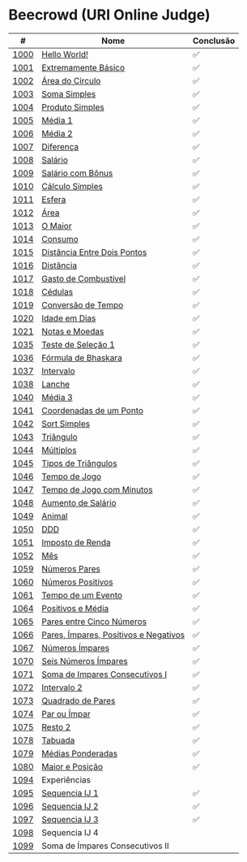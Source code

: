 # Beecrowd (URI Online Judge)

|                                #                                |                                                        Nome                                                        | Conclusão |
| --------------------------------------------------------------- | ------------------------------------------------------------------------------------------------------------------ | --------- |
| [1000](https://www.beecrowd.com.br/judge/pt/problems/view/1000) | [Hello World!](https://github.com/carolinepedasil/Java/blob/master/Beecrowd/URI1000.java)                          | ✅        |
| [1001](https://www.beecrowd.com.br/judge/pt/problems/view/1001) | [Extremamente Básico](https://github.com/carolinepedasil/Java/blob/master/Beecrowd/URI1001.java)                   | ✅        |
| [1002](https://www.beecrowd.com.br/judge/pt/problems/view/1002) | [Área do Círculo](https://github.com/carolinepedasil/Java/blob/master/Beecrowd/URI1002.java)                       | ✅        |
| [1003](https://www.beecrowd.com.br/judge/pt/problems/view/1003) | [Soma Simples](https://github.com/carolinepedasil/Java/blob/master/Beecrowd/URI1003.java)                          | ✅        |
| [1004](https://www.beecrowd.com.br/judge/pt/problems/view/1004) | [Produto Simples](https://github.com/carolinepedasil/Java/blob/master/Beecrowd/URI1004.java)                       | ✅        |
| [1005](https://www.beecrowd.com.br/judge/pt/problems/view/1005) | [Média 1](https://github.com/carolinepedasil/Java/blob/master/Beecrowd/URI1005.java)                               | ✅        |
| [1006](https://www.beecrowd.com.br/judge/pt/problems/view/1006) | [Média 2](https://github.com/carolinepedasil/Java/blob/master/Beecrowd/URI1006.java)                               | ✅        |
| [1007](https://www.beecrowd.com.br/judge/pt/problems/view/1007) | [Diferença](https://github.com/carolinepedasil/Java/blob/master/Beecrowd/URI1007.java)                             | ✅        |
| [1008](https://www.beecrowd.com.br/judge/pt/problems/view/1008) | [Salário](https://github.com/carolinepedasil/Java/blob/master/Beecrowd/URI1008.java)                               | ✅        |
| [1009](https://www.beecrowd.com.br/judge/pt/problems/view/1009) | [Salário com Bônus](https://github.com/carolinepedasil/Java/blob/master/Beecrowd/URI1009.java)                     | ✅        |
| [1010](https://www.beecrowd.com.br/judge/pt/problems/view/1010) | [Cálculo Simples](https://github.com/carolinepedasil/Java/blob/master/Beecrowd/URI1010.java)                       | ✅        |
| [1011](https://www.beecrowd.com.br/judge/pt/problems/view/1011) | [Esfera](https://github.com/carolinepedasil/Java/blob/master/Beecrowd/URI1011.java)                                | ✅        |
| [1012](https://www.beecrowd.com.br/judge/pt/problems/view/1012) | [Área](https://github.com/carolinepedasil/Java/blob/master/Beecrowd/URI1012.java)                                  | ✅        |
| [1013](https://www.beecrowd.com.br/judge/pt/problems/view/1013) | [O Maior](https://github.com/carolinepedasil/Java/blob/master/Beecrowd/URI1013.java)                               | ✅        |
| [1014](https://www.beecrowd.com.br/judge/pt/problems/view/1014) | [Consumo](https://github.com/carolinepedasil/Java/blob/master/Beecrowd/URI1014.java)                               | ✅        |
| [1015](https://www.beecrowd.com.br/judge/pt/problems/view/1015) | [Distância Entre Dois Pontos](https://github.com/carolinepedasil/Java/blob/master/Beecrowd/URI1015.java)           | ✅        |
| [1016](https://www.beecrowd.com.br/judge/pt/problems/view/1016) | [Distância](https://github.com/carolinepedasil/Java/blob/master/Beecrowd/URI1016.java)                             | ✅        |
| [1017](https://www.beecrowd.com.br/judge/pt/problems/view/1017) | [Gasto de Combustível](https://github.com/carolinepedasil/Java/blob/master/Beecrowd/URI1017.java)                  | ✅        |
| [1018](https://www.beecrowd.com.br/judge/pt/problems/view/1018) | [Cédulas](https://github.com/carolinepedasil/Java/blob/master/Beecrowd/URI1018.java)                               | ✅        |
| [1019](https://www.beecrowd.com.br/judge/pt/problems/view/1019) | [Conversão de Tempo](https://github.com/carolinepedasil/Java/blob/master/Beecrowd/URI1019.java)                    | ✅        |
| [1020](https://www.beecrowd.com.br/judge/pt/problems/view/1020) | [Idade em Dias](https://github.com/carolinepedasil/Java/blob/master/Beecrowd/URI1020.java)                         | ✅        |
| [1021](https://www.beecrowd.com.br/judge/pt/problems/view/1021) | [Notas e Moedas](https://github.com/carolinepedasil/Java/blob/master/Beecrowd/URI1021.java)                        | ✅        |
| [1035](https://www.beecrowd.com.br/judge/pt/problems/view/1035) | [Teste de Seleção 1](https://github.com/carolinepedasil/Java/blob/master/Beecrowd/URI1035.java)                    | ✅        |
| [1036](https://www.beecrowd.com.br/judge/pt/problems/view/1036) | [Fórmula de Bhaskara](https://github.com/carolinepedasil/Java/blob/master/Beecrowd/URI1036.java)                   | ✅        |
| [1037](https://www.beecrowd.com.br/judge/pt/problems/view/1037) | [Intervalo](https://github.com/carolinepedasil/Java/blob/master/Beecrowd/URI1037.java)                             | ✅        |
| [1038](https://www.beecrowd.com.br/judge/pt/problems/view/1038) | [Lanche](https://github.com/carolinepedasil/Java/blob/master/Beecrowd/URI1038.java)                                | ✅        |
| [1040](https://www.beecrowd.com.br/judge/pt/problems/view/1040) | [Média 3](https://github.com/carolinepedasil/Java/blob/master/Beecrowd/URI1040.java)                               | ✅        |
| [1041](https://www.beecrowd.com.br/judge/pt/problems/view/1041) | [Coordenadas de um Ponto](https://github.com/carolinepedasil/Java/blob/master/Beecrowd/URI1041.java)               | ✅        |
| [1042](https://www.beecrowd.com.br/judge/pt/problems/view/1042) | [Sort Simples](https://github.com/carolinepedasil/Java/blob/master/Beecrowd/URI1042.java)                          | ✅        |
| [1043](https://www.beecrowd.com.br/judge/pt/problems/view/1043) | [Triângulo](https://github.com/carolinepedasil/Java/blob/master/Beecrowd/URI1043.java)                             | ✅        |
| [1044](https://www.beecrowd.com.br/judge/pt/problems/view/1044) | [Múltiplos](https://github.com/carolinepedasil/Java/blob/master/Beecrowd/URI1044.java)                             | ✅        |
| [1045](https://www.beecrowd.com.br/judge/pt/problems/view/1045) | [Tipos de Triângulos](https://github.com/carolinepedasil/Java/blob/master/Beecrowd/URI1045.java)                   | ✅        |
| [1046](https://www.beecrowd.com.br/judge/pt/problems/view/1046) | [Tempo de Jogo](https://github.com/carolinepedasil/Java/blob/master/Beecrowd/URI1046.java)                         | ✅        |
| [1047](https://www.beecrowd.com.br/judge/pt/problems/view/1047) | [Tempo de Jogo com Minutos](https://github.com/carolinepedasil/Java/blob/master/Beecrowd/URI1047.java)             | ✅        |
| [1048](https://www.beecrowd.com.br/judge/pt/problems/view/1048) | [Aumento de Salário](https://github.com/carolinepedasil/Java/blob/master/Beecrowd/URI1048.java)                    | ✅        |
| [1049](https://www.beecrowd.com.br/judge/pt/problems/view/1049) | [Animal](https://github.com/carolinepedasil/Java/blob/master/Beecrowd/URI1049.java)                                | ✅        |
| [1050](https://www.beecrowd.com.br/judge/pt/problems/view/1050) | [DDD](https://github.com/carolinepedasil/Java/blob/master/Beecrowd/URI1050.java)                                   | ✅        |
| [1051](https://www.beecrowd.com.br/judge/pt/problems/view/1051) | [Imposto de Renda](https://github.com/carolinepedasil/Java/blob/master/Beecrowd/URI1051.java)                      | ✅        |
| [1052](https://www.beecrowd.com.br/judge/pt/problems/view/1052) | [Mês](https://github.com/carolinepedasil/Java/blob/master/Beecrowd/URI1052.java)                                   | ✅        |
| [1059](https://www.beecrowd.com.br/judge/pt/problems/view/1059) | [Números Pares](https://github.com/carolinepedasil/Java/blob/master/Beecrowd/URI1059.java)                         | ✅        |
| [1060](https://www.beecrowd.com.br/judge/pt/problems/view/1060) | [Números Positivos](https://github.com/carolinepedasil/Java/blob/master/Beecrowd/URI1060.java)                     | ✅        |
| [1061](https://www.beecrowd.com.br/judge/pt/problems/view/1061) | [Tempo de um Evento](https://github.com/carolinepedasil/Java/blob/master/Beecrowd/URI1061.java)                    | ✅        |
| [1064](https://www.beecrowd.com.br/judge/pt/problems/view/1064) | [Positivos e Média](https://github.com/carolinepedasil/Java/blob/master/Beecrowd/URI1064.java)                     | ✅        |
| [1065](https://www.beecrowd.com.br/judge/pt/problems/view/1065) | [Pares entre Cinco Números](https://github.com/carolinepedasil/Java/blob/master/Beecrowd/URI1065.java)             | ✅        |
| [1066](https://www.beecrowd.com.br/judge/pt/problems/view/1066) | [Pares, Ímpares, Positivos e Negativos](https://github.com/carolinepedasil/Java/blob/master/Beecrowd/URI1066.java) | ✅        |
| [1067](https://www.beecrowd.com.br/judge/pt/problems/view/1067) | [Números Ímpares](https://github.com/carolinepedasil/Java/blob/master/Beecrowd/URI1067.java)                       | ✅        |
| [1070](https://www.beecrowd.com.br/judge/pt/problems/view/1070) | [Seis Números Ímpares](https://github.com/carolinepedasil/Java/blob/master/Beecrowd/URI1070.java)                  | ✅        |
| [1071](https://www.beecrowd.com.br/judge/pt/problems/view/1071) | [Soma de Impares Consecutivos I](https://github.com/carolinepedasil/Java/blob/master/Beecrowd/URI1071.java)        | ✅        |
| [1072](https://www.beecrowd.com.br/judge/pt/problems/view/1072) | [Intervalo 2](https://github.com/carolinepedasil/Java/blob/master/Beecrowd/URI1072.java)                           | ✅        |
| [1073](https://www.beecrowd.com.br/judge/pt/problems/view/1073) | [Quadrado de Pares](https://github.com/carolinepedasil/Java/blob/master/Beecrowd/URI1073.java)                     | ✅        |
| [1074](https://www.beecrowd.com.br/judge/pt/problems/view/1074) | [Par ou Ímpar](https://github.com/carolinepedasil/Java/blob/master/Beecrowd/URI1074.java)                          | ✅        |
| [1075](https://www.beecrowd.com.br/judge/pt/problems/view/1075) | [Resto 2](https://github.com/carolinepedasil/Java/blob/master/Beecrowd/URI1075.java)                               | ✅        |
| [1078](https://www.beecrowd.com.br/judge/pt/problems/view/1078) | [Tabuada](https://github.com/carolinepedasil/Java/blob/master/Beecrowd/URI1078.java)                               | ✅        |
| [1079](https://www.beecrowd.com.br/judge/pt/problems/view/1079) | [Médias Ponderadas](https://github.com/carolinepedasil/Java/blob/master/Beecrowd/URI1079.java)                     | ✅        |
| [1080](https://www.beecrowd.com.br/judge/pt/problems/view/1080) | [Maior e Posição](https://github.com/carolinepedasil/Java/blob/master/Beecrowd/URI1080.java)                       | ✅        |
| [1094](https://www.beecrowd.com.br/judge/pt/problems/view/1094) | Experiências                             |           |
| [1095](https://www.beecrowd.com.br/judge/pt/problems/view/1095) | [Sequencia IJ 1](https://github.com/carolinepedasil/Java/blob/master/Beecrowd/URI1095.java)                        | ✅        |
| [1096](https://www.beecrowd.com.br/judge/pt/problems/view/1096) | [Sequencia IJ 2](https://github.com/carolinepedasil/Java/blob/master/Beecrowd/URI1096.java)                        | ✅        |
| [1097](https://www.beecrowd.com.br/judge/pt/problems/view/1097) | [Sequencia IJ 3](https://github.com/carolinepedasil/Java/blob/master/Beecrowd/URI1097.java)                        | ✅        |
| [1098](https://www.beecrowd.com.br/judge/pt/problems/view/1098) | Sequencia IJ 4                           |           |
| [1099](https://www.beecrowd.com.br/judge/pt/problems/view/1099) | Soma de Ímpares Consecutivos II          |           |